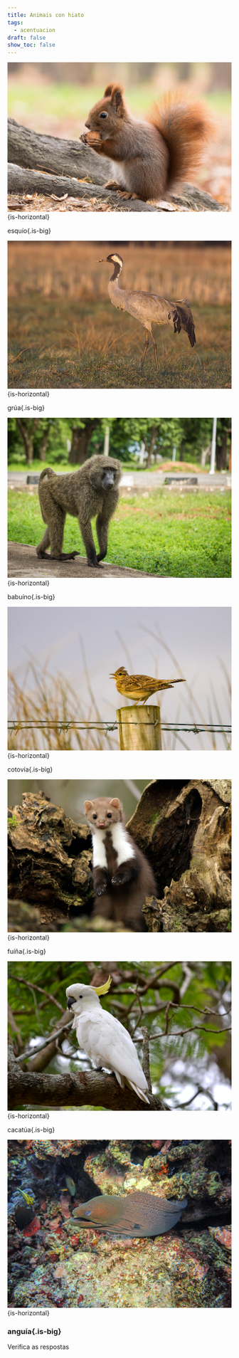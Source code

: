 ```yaml
---
title: Animais con hiato
tags:
  - acentuacion
draft: false
show_toc: false
---
```

![](/img/esquio_hiato.jpg){is-horizontal}

esqu<e-answer>ío</e-answer>{.is-big}

![](/img/grua_hiato.jpg){is-horizontal}

gr<e-answer>úa</e-answer>{.is-big}

![](/img/babuino_hiato.jpg){is-horizontal}

bab<e-answer>uí</e-answer>no{.is-big}

![](/img/cotovia_hiato.jpg){is-horizontal}

cotov<e-answer>ía</e-answer>{.is-big}

![](/img/fuiña_hiato.jpg){is-horizontal}

f<e-answer>uí</e-answer>ña{.is-big}

![](/img/cacatua_hiato.jpg){is-horizontal}

cacat<e-answer>úa</e-answer>{.is-big}

![](/img/anguia_hiato.jpg){is-horizontal}

### angu<e-answer>ía</e-answer>{.is-big}

<e-validate>Verifica as respostas</e-validate>